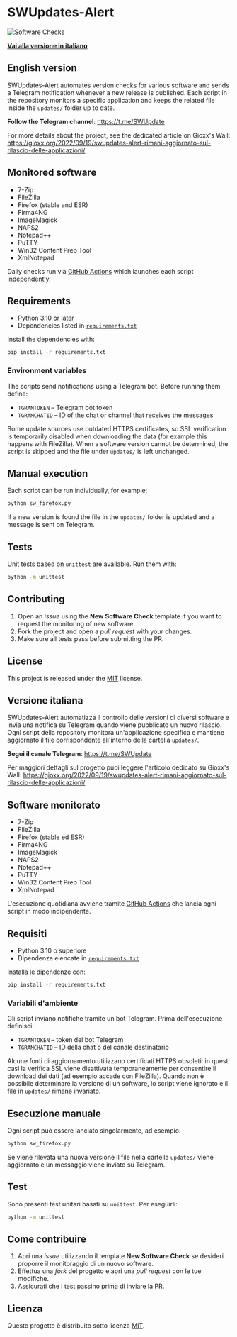 # SWUpdates-Alert

[![Software Checks](https://github.com/gioxx/SWUpdates-Alert/actions/workflows/software.yml/badge.svg)](https://github.com/gioxx/SWUpdates-Alert/actions/workflows/software.yml)

**[Vai alla versione in italiano](#versione-italiana)**

## English version

SWUpdates-Alert automates version checks for various software and sends a Telegram notification whenever a new release is published. Each script in the repository monitors a specific application and keeps the related file inside the `updates/` folder up to date.

**Follow the Telegram channel**: <https://t.me/SWUpdate>

For more details about the project, see the dedicated article on Gioxx's Wall: <https://gioxx.org/2022/09/19/swupdates-alert-rimani-aggiornato-sul-rilascio-delle-applicazioni/>

## Monitored software
- 7-Zip
- FileZilla
- Firefox (stable and ESR)
- Firma4NG
- ImageMagick
- NAPS2
- Notepad++
- PuTTY
- Win32 Content Prep Tool
- XmlNotepad

Daily checks run via [GitHub Actions](.github/workflows/software.yml) which launches each script independently.

## Requirements
- Python 3.10 or later
- Dependencies listed in [`requirements.txt`](requirements.txt)

Install the dependencies with:
```bash
pip install -r requirements.txt
```

### Environment variables
The scripts send notifications using a Telegram bot. Before running them define:

- `TGRAMTOKEN` – Telegram bot token
- `TGRAMCHATID` – ID of the chat or channel that receives the messages

Some update sources use outdated HTTPS certificates, so SSL verification is temporarily disabled when downloading the data (for example this happens with FileZilla). When a software version cannot be determined, the script is skipped and the file under `updates/` is left unchanged.

## Manual execution
Each script can be run individually, for example:
```bash
python sw_firefox.py
```
If a new version is found the file in the `updates/` folder is updated and a message is sent on Telegram.

## Tests
Unit tests based on `unittest` are available. Run them with:
```bash
python -m unittest
```

## Contributing
1. Open an *issue* using the **New Software Check** template if you want to request the monitoring of new software.
2. Fork the project and open a *pull request* with your changes.
3. Make sure all tests pass before submitting the PR.

## License
This project is released under the [MIT](LICENSE) license.

## Versione italiana

SWUpdates-Alert automatizza il controllo delle versioni di diversi software e invia una notifica su Telegram quando viene pubblicato un nuovo rilascio. Ogni script della repository monitora un'applicazione specifica e mantiene aggiornato il file corrispondente all'interno della cartella `updates/`.

**Segui il canale Telegram**: <https://t.me/SWUpdate>

Per maggiori dettagli sul progetto puoi leggere l'articolo dedicato su Gioxx's Wall: <https://gioxx.org/2022/09/19/swupdates-alert-rimani-aggiornato-sul-rilascio-delle-applicazioni/>

## Software monitorato
- 7-Zip
- FileZilla
- Firefox (stable ed ESR)
- Firma4NG
- ImageMagick
- NAPS2
- Notepad++
- PuTTY
- Win32 Content Prep Tool
- XmlNotepad

L'esecuzione quotidiana avviene tramite [GitHub Actions](.github/workflows/software.yml) che lancia ogni script in modo indipendente.

## Requisiti
- Python 3.10 o superiore
- Dipendenze elencate in [`requirements.txt`](requirements.txt)

Installa le dipendenze con:
```bash
pip install -r requirements.txt
```

### Variabili d'ambiente
Gli script inviano notifiche tramite un bot Telegram. Prima dell'esecuzione definisci:

- `TGRAMTOKEN` – token del bot Telegram
- `TGRAMCHATID` – ID della chat o del canale destinatario

Alcune fonti di aggiornamento utilizzano certificati HTTPS obsoleti: in questi casi la verifica SSL viene disattivata temporaneamente per consentire il download dei dati (ad esempio accade con FileZilla).
Quando non è possibile determinare la versione di un software, lo script viene ignorato e il file in `updates/` rimane invariato.

## Esecuzione manuale
Ogni script può essere lanciato singolarmente, ad esempio:
```bash
python sw_firefox.py
```
Se viene rilevata una nuova versione il file nella cartella `updates/` viene aggiornato e un messaggio viene inviato su Telegram.

## Test
Sono presenti test unitari basati su `unittest`. Per eseguirli:
```bash
python -m unittest
```

## Come contribuire
1. Apri una *issue* utilizzando il template **New Software Check** se desideri proporre il monitoraggio di un nuovo software.
2. Effettua una *fork* del progetto e apri una *pull request* con le tue modifiche.
3. Assicurati che i test passino prima di inviare la PR.

## Licenza
Questo progetto è distribuito sotto licenza [MIT](LICENSE).
